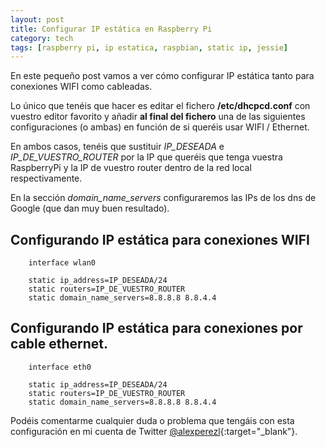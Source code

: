 ```yaml
---
layout: post
title: Configurar IP estática en Raspberry Pi
category: tech
tags: [raspberry pi, ip estatica, raspbian, static ip, jessie]
---
```


En este pequeño post vamos a ver cómo configurar IP estática tanto para conexiones WIFI como cableadas.

<!-- more -->

Lo único que tenéis que hacer es editar el fichero __/etc/dhcpcd.conf__ con vuestro editor favorito y añadir __al final del fichero__ una de las siguientes configuraciones (o ambas) en función de si queréis usar WIFI / Ethernet.

En ambos casos, tenéis que sustituir _IP_DESEADA_ e _IP_DE_VUESTRO_ROUTER_ por la IP que queréis que tenga vuestra RaspberryPi y la IP de vuestro router dentro de la red local respectivamente.

En la sección _domain_name_servers_ configuraremos las IPs de los dns de Google (que dan muy buen resultado).

## Configurando IP estática para conexiones WIFI

```text
    interface wlan0

    static ip_address=IP_DESEADA/24
    static routers=IP_DE_VUESTRO_ROUTER
    static domain_name_servers=8.8.8.8 8.8.4.4
```

## Configurando IP estática para conexiones por cable ethernet.

```text
    interface eth0

    static ip_address=IP_DESEADA/24
    static routers=IP_DE_VUESTRO_ROUTER
    static domain_name_servers=8.8.8.8 8.8.4.4
```

Podéis comentarme cualquier duda o problema que tengáis con esta configuración en mi cuenta de Twitter [@alexperezl](https://twitter.com/alexperezl){:target="_blank"}.